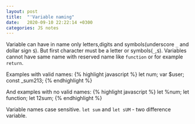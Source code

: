 ```yaml
---
layout: post
title:  "'Variable naming"
date:   2020-09-10 22:22:14 +0300
categories: JS notes
---
```

 Variable can have in name only letters,digits and symbols(underscore `_` and dollar sign `$`). But first character must be a letter or symbols(`_`,`$`). 
 Variables cannot have same name with reserved name like `function` or for example `return`.

Examples with valid names:
{% highlight javascript %}
let num;
var $user;
const _sum213;
{% endhighlight %}

And examples with no valid names:
{% highlight javascript %}
let %num;
let function;
let 12sum;
{% endhighlight %}

Variable names case sensitive. `let sum` and `let sUM` - two difference variable.